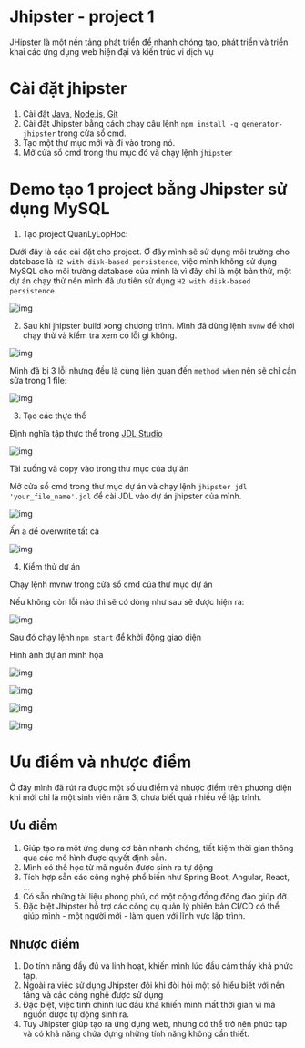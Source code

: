 # Jhipster - project 1
JHipster là một nền tảng phát triển để nhanh chóng tạo, phát triển và triển khai các ứng dụng web hiện đại và kiến ​​trúc vi dịch vụ
# Cài đặt jhipster
1. Cài đặt [Java](https://adoptium.net/temurin/releases/?version=11), [Node.js](https://nodejs.org/en), [Git](https://git-scm.com/)
2. Cài đặt Jhipster bằng cách chạy câu lệnh `npm install -g generator-jhipster` trong cửa sổ cmd.
3. Tạo một thư mục mới và đi vào trong nó.
4. Mở cửa sổ cmd trong thư mục đó và chạy lệnh `jhipster`

# Demo tạo 1 project bằng Jhipster sử dụng MySQL
1. Tạo project QuanLyLopHoc:

Dưới đây là các cài đặt cho project. Ở đây mình sẽ sử dụng môi trường cho database là `H2 with disk-based persistence`, việc mình không sử dụng MySQL cho môi trường database của mình là vì đây chỉ là một bản thử, một dự án chạy thử nên mình đã ưu tiên sử dụng `H2 with disk-based persistence`.

![img](<Screenshot (627).png>)

2. Sau khi jhipster build xong chương trình. Mình đã dùng lệnh `mvnw` để khởi chạy thử và kiểm tra xem có lỗi gì không.

![img](<Screenshot (628).png>)

Mình đã bị 3 lỗi nhưng đều là cùng liên quan đến `method when` nên sẽ chỉ cần sửa trong 1 file:

![img](<Screenshot (629).png>)

3. Tạo các thực thể 

Định nghĩa tập thực thể trong [JDL Studio](https://start.jhipster.tech/jdl-studio/)

![img](<Screenshot (630).png>)

Tải xuống và copy vào trong thư mục của dự án

Mở cửa sổ cmd trong thư mục dự án và chạy lệnh `jhipster jdl 'your_file_name'.jdl` để cài JDL vào dự án jhipster của mình.

![img](<Screenshot (631).png>)

Ấn a để overwrite tất cả

![img](<Screenshot (632).png>)

4. Kiểm thử dự án

Chạy lệnh mvnw trong cửa sổ cmd của thư mục dự án

Nếu không còn lỗi nào thì sẽ có dòng như sau sẽ được hiện ra:

![img](<Screenshot (634).png>)

Sau đó chạy lệnh `npm start` để khởi động giao diện

Hình ảnh dự án minh họa

![img](<Screenshot (635).png>)

![img](<Screenshot (636).png>)

![img](<Screenshot (637).png>)

![img](<Screenshot (638).png>)

# Ưu điểm và nhược điểm
Ở đây mình đã rút ra được một số ưu điểm và nhược điểm trên phương diện khi mới chỉ là một sinh viên năm 3, chưa biết quá nhiều về lập trình.

## Ưu điểm
1. Giúp tạo ra một ứng dụng cơ bản nhanh chóng, tiết kiệm thời gian thông qua các mô hình được quyết định sẵn.
1. Mình có thể học từ mã nguồn được sinh ra tự động
1. Tích hợp sẵn các công nghệ phổ biến như Spring Boot, Angular, React, ...
1.  Có sẵn những tài liệu phong phú, có một cộng đồng đông đảo giúp đỡ.
1. Đặc biệt Jhipster hỗ trợ các công cụ quản lý phiên bản CI/CD có thể giúp mình - một người mới - làm quen với lĩnh vực lập trình.

## Nhược điểm
1. Do tính năng đầy đủ và linh hoạt, khiến mình lúc đầu cảm thấy khá phức tạp.
2. Ngoài ra việc sử dụng Jhipster đôi khi đòi hỏi một số hiểu biết với nền tảng và các công nghệ được sử dụng
3. Đặc biệt, việc tinh chỉnh lúc đầu khá khiến mình mất thời gian vì mã nguồn được tự động sinh ra.
4. Tuy Jhipster giúp tạo ra ứng dụng web, nhưng có thể trở nên phức tạp và có khả năng chứa đựng những tính năng không cần thiết. 